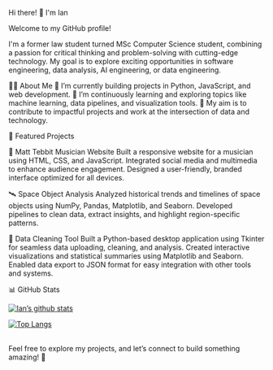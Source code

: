 Hi there! 👋 I'm Ian

Welcome to my GitHub profile!

I'm a former law student turned MSc Computer Science student, combining a passion for critical thinking and problem-solving with cutting-edge technology. My goal is to explore exciting opportunities in software engineering, data analysis, AI engineering, or data engineering.

🧑‍💻 About Me
🔭 I’m currently building projects in Python, JavaScript, and web development.
🌱 I’m continuously learning and exploring topics like machine learning, data pipelines, and visualization tools.
🎯 My aim is to contribute to impactful projects and work at the intersection of data and technology.

🌟 Featured Projects

🎵 Matt Tebbit Musician Website
Built a responsive website for a musician using HTML, CSS, and JavaScript.
Integrated social media and multimedia to enhance audience engagement.
Designed a user-friendly, branded interface optimized for all devices.

🛰️ Space Object Analysis
Analyzed historical trends and timelines of space objects using NumPy, Pandas, Matplotlib, and Seaborn.
Developed pipelines to clean data, extract insights, and highlight region-specific patterns.

🧹 Data Cleaning Tool
Built a Python-based desktop application using Tkinter for seamless data uploading, cleaning, and analysis.
Created interactive visualizations and statistical summaries using Matplotlib and Seaborn.
Enabled data export to JSON format for easy integration with other tools and systems.

📊 GitHub Stats

[![Ian’s github stats](https://github-readme-stats.vercel.app/api?username=iswoody2)](https://github.com/iswoody2)

[![Top Langs](https://github-readme-stats.vercel.app/api/top-langs/?username=iswoody2&layout=compact)](https://github.com/iswoody)

<br>
Feel free to explore my projects, and let’s connect to build something amazing! 🚀

